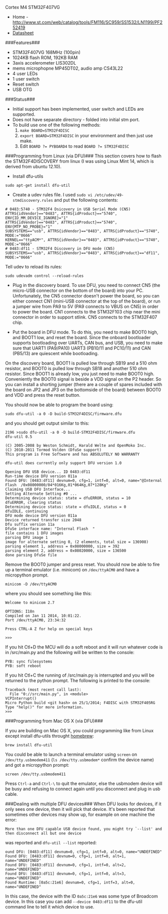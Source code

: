 Cortex M4 STM32F407VG 
* Home - http://www.st.com/web/catalog/tools/FM116/SC959/SS1532/LN1199/PF252419
* [Datasheet](http://www.st.com/st-web-ui/static/active/en/resource/technical/document/data_brief/DM00037955.pdf)

###Features###
* STM32F407VG 168MHz (100pin)
* 1024KB flash ROM, 192KB RAM
* 3axis accelerometer LIS302DL
* mems microphopne MP45DT02, audio amp CS43L22
* 4 user LEDs
* 1 user switch
* Reset switch
* USB OTG

###Status###
* Initial support has been implemented, user switch and LEDs are supported.
* Does not have separate directory - folded into initial stm port.
* To build use one of the following methods:
   1. ```make BOARD=STM32F4DISC```
   1. ```export BOARD=STM32F4DISC``` in your environment and then just use make.
   1. Edit ```BOARD ?= PYBOARD4``` to read ```BOARD ?= STM32F4DISC```

###Programming from Linux (via DFU)###
This section covers how to flash the STM32F4DISCOVERY from linux (I was using Linux Mint 14, which is derived from ubuntu 12.10).

* Install dfu-utils
```
sudo apt-get install dfu-util
```

* Create a udev rules file. I used ```sudo vi /etc/udev/49-stmdiscovery.rules``` and put the following contents:
```
# 0483:5740 - STM32F4 Dsicovery in USB Serial Mode (CN5)
ATTRS{idVendor}=="0483", ATTRS{idProduct}=="5740", ENV{ID_MM_DEVICE_IGNORE}="1"
ATTRS{idVendor}=="0483", ATTRS{idProduct}=="5740", ENV{MTP_NO_PROBE}="1"
SUBSYSTEMS=="usb", ATTRS{idVendor}=="0483", ATTRS{idProduct}=="5740", MODE:="0666"
KERNEL=="ttyACM*", ATTRS{idVendor}=="0483", ATTRS{idProduct}=="5740", MODE:="0666"
# 0483:df11 - STM32F4 Discovery in DFU mode (CN5)
SUBSYSTEMS=="usb", ATTRS{idVendor}=="0483", ATTRS{idProduct}=="df11", MODE:="0666"
```
Tell udev to reload its rules:
```
sudo udevadm control --reload-rules
```

* Plug in the discovery board. To use DFU, you need to connect CN5 (the micro-USB connector on the bottom of the board) into your PC. Unfortunately, the CN5 connector doesn't power the board, so you can either connect CN1 (mini-USB connector at the top of the board), or run a jumper wire from PA9 to 5V (PA9 connects to VBUS on CN5) in order to power the board. CN1 connects to the STM32F103 chip near the mini connector in order to support stlink. CN5 connects to the STM32F407 chip.

* Put the board in DFU mode. To do this, you need to make BOOT0 high, and BOOT1 low, and reset the board. Since the onboard bootloader supports bootloading over UARTs, CAN bus, and USB, you need to make sure that UART1 (PA9/PA10) UART3 (PB10/11 and PC10/11) and CAN (PB5/13) are quiescent while bootloading.

On the discovery board, BOOT1 is pulled low through SB19 and a 510 ohm resistor, and BOOT0 is pulled low through SB18 and another 510 ohm resistor. Since BOOT1 is already low, you just need to make BOOT0 high. Conveniently the BOOT0 signal is beside a VDD signal on the P2 header. So you can install a shorting jumper (there are a couple of spares included with the board on JP2 and JP3 on the bottomside of the board) between BOOT0 and VDD and press the reset button.

You should now be able to program the board using:
```
sudo dfu-util -a 0 -D build-STM32F4DISC/firmware.dfu
```
and you should get output similar to this:
```
2196 >sudo dfu-util -a 0 -D build-STM32F4DISC/firmware.dfu
dfu-util 0.5

(C) 2005-2008 by Weston Schmidt, Harald Welte and OpenMoko Inc.
(C) 2010-2011 Tormod Volden (DfuSe support)
This program is Free Software and has ABSOLUTELY NO WARRANTY

dfu-util does currently only support DFU version 1.0

Opening DFU USB device... ID 0483:df11
Run-time device DFU version 011a
Found DFU: [0483:df11] devnum=0, cfg=1, intf=0, alt=0, name="@Internal Flash  /0x08000000/04*016Kg,01*064Kg,07*128Kg"
Claiming USB DFU Interface...
Setting Alternate Setting #0 ...
Determining device status: state = dfuERROR, status = 10
dfuERROR, clearing status
Determining device status: state = dfuIDLE, status = 0
dfuIDLE, continuing
DFU mode device DFU version 011a
Device returned transfer size 2048
Dfu suffix version 11a
DfuSe interface name: "Internal Flash  "
file contains 1 DFU images
parsing DFU image 1
image for alternate setting 0, (2 elements, total size = 136908)
parsing element 1, address = 0x08000000, size = 392
parsing element 2, address = 0x08020000, size = 136500
done parsing DfuSe file
```

Remove the BOOT0 jumper and press reset. You should now be able to fire up a terminal emulator (i.e. minicom) on ```/dev/ttyACM0``` and have a micropython prompt.

```
minicom -D /dev/ttyACM0
```
where you should see something like this:

```
Welcome to minicom 2.7

OPTIONS: I18n 
Compiled on Jan 11 2014, 10:01:22.
Port /dev/ttyACM0, 23:34:32

Press CTRL-A Z for help on special keys

>>>
```

If you hit Ctl+D the MCU will do a soft reboot and it will run whatever code is in /src/main.py and the following will be written to the console:

```
PYB: sync filesystems
PYB: soft reboot
```

If you hit Ctl+C the running of /src/main.py is interrupted and you will be returned to the python prompt. The following is printed to the console:

```
Traceback (most recent call last):
  File "0://src/main.py", in <module>
VCPInterrupt()
Micro Python build <git hash> on 25/1/2014; F4DISC with STM32F405RG
Type "help()" for more information.
>>>
```
###Programming from Mac OS X (via DFU)###

If you are building on Mac OS X, you could programming like from Linux except install dfu-utils throught [homebrew](http://brew.sh/):

    brew install dfu-util

You could be able to launch a terminal emulator using ```screen``` on ```/dev/tty.usbmodem411``` (```ls /dev/tty.usbmodem*``` confirm the device name) and got a micropython prompt:

```
screen /dev/tty.usbmodem411
```

Press ```Ctrl-a``` and ```Ctrl-\``` to quit the emulator, else the usbmodem device will be busy and refusing to connect again until you disconnect and plug in usb cable.

###Dealing with multiple DFU devices###
When DFU looks for devices, if it only sees one device, then it will pick that device. It's been reported that sometimes other devices may show up, for example on one machine the error:
```
More than one DFU capable USB device found, you might try `--list' and then disconnect all but one device
```
was reported and ```dfu-util --list``` reported:
```
ound DFU: [0483:df11] devnum=0, cfg=1, intf=0, alt=0, name="UNDEFINED"
Found DFU: [0483:df11] devnum=0, cfg=1, intf=0, alt=1, name="UNDEFINED"
Found DFU: [0483:df11] devnum=0, cfg=1, intf=0, alt=2, name="UNDEFINED"
Found DFU: [0483:df11] devnum=0, cfg=1, intf=0, alt=3, name="UNDEFINED"
Found Runtime: [0a5c:21e6] devnum=0, cfg=1, intf=3, alt=0, name="UNDEFINED"
```
In this case, the device with the ID ```0a5c:21e6``` was some type of Broadcom device. In this case you can add ```--device 0483:df11``` to the dfu-util command line to tell it which device to use.